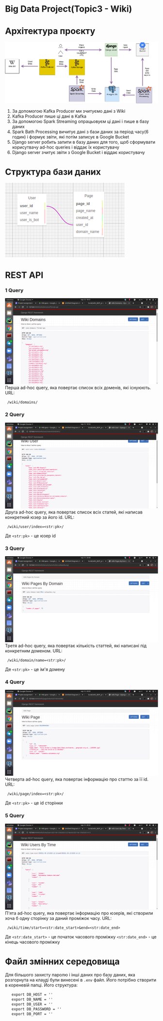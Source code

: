 # Big Data Project(Topic3 - Wiki)

# Архітектура проєкту

![Diagram](./documentation/diagrams/Diagram.png)

1) За допомогою Kafka Producer ми зчитуємо дані з Wiki
2) Kafka Producer пише ці дані в Kafka
3) За допомогою Spark Streaming опрацьовуєм ці дані і пише
   в базу даних
4) Spark Bath Processing вичитує дані з бази даних за
   період часу(6 годин) і формує звіти, які потім записує
   в Google Bucket
5) Django server робить запити в базу даних для того, щоб сформувати корисутвачу
ad-hoc queries і віддає їх користувачу
6) Django server зчитує звіти з Google Bucket і віддає користувачу   


# Структура бази даних

![Diagram](./documentation/diagrams/DB_schema.png)

# REST API
### 1 Query
![ad_hoc_1](./documentation/rest_api/ad_hoc_1.png)
Перша ad-hoc query, яка повертає список всіх доменів,
які існуюють.
URL:
```
 /wiki/domains/
```
### 2 Query
![ad_hoc_2](./documentation/rest_api/ad_hoc_2.png)
Друга ad-hoc query, яка повертає список всіх статей,
які написав конкретний юзер за його id.
URL:
```
 /wiki/user/index=<str:pk>/
```
Де `<str:pk>` - це юзер id
### 3 Query
![ad_hoc_3](./documentation/rest_api/ad_hoc_3.png)
Третя ad-hoc query, яка повертає кількість статтей,
які написані під конкретним доменом.
URL:
```
 /wiki/domain/name=<str:pk>/
```
Де `<str:pk>` - це ім'я домену
### 4 Query
![ad_hoc_4](./documentation/rest_api/ad_hoc_4.png)
Четверта ad-hoc query, яка повертає інформацію про статтю
за її id.
URL:
```
 /wiki/page/index=<str:pk>/
```
Де `<str:pk>` - це id сторінки
### 5 Query
![ad_hoc_5](./documentation/rest_api/ad_hoc_5.png)
П'ята ad-hoc query, яка повертає інформацію про юзерів,
які створили хоча б одну сторінку за даний проміжок часу.
URL:
```
 /wiki/time/start=<str:date_start>&end=<str:date_end>
```
Де `<str:date_start>` - це початок часового проміжку
   `<str:date_end>` - це кінець часового проміжку 

# Файл змінних середовища
Для більшого захисту паролю і інші даних про базу даних,
яка розгорнута на клауді були винесені в ``.env`` файл.
Його потрібно створити в кореневій папці.
Його структура:
```
   export DB_HOST = ''
   export DB_NAME = ''
   export DB_USER = ''
   export DB_PASSWORD = ''
   export DB_PORT = ''
```